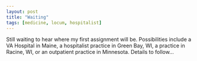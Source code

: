 ```yaml
---
layout: post
title: "Waiting"
tags: [medicine, locum, hospitalist]
---
```


Still waiting to hear where my first assignment will be. Possibilities include a VA Hospital in Maine, a hospitalist practice in Green Bay, WI, a practice in Racine, WI, or an outpatient practice in Minnesota. Details to follow...
